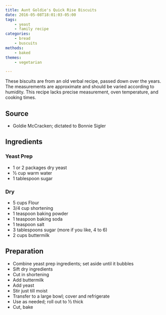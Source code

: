 ```yaml
---
title: Aunt Goldie's Quick Rise Biscuits
date: 2016-05-08T18:01:03-05:00
tags:
    - yeast
    - family recipe
categories: 
    - bread
    - buscuits
methods:
    - baked
themes:
    - vegetarian

---
```


These biscuits are from an old verbal recipe, passed down over the
years. The measurements are approximate and should be varied according
to humidity. This recipe lacks precise measurement, oven temperature,
and cooking times.

## Source

-   Goldie McCracken; dictated to Bonnie Sigler

## Ingredients

### Yeast Prep

-   1 or 2 packages dry yeast
-   ½ cup warm water
-   1 tablespoon sugar

### Dry

-   5 cups Flour
-   3/4 cup shortening
-   1 teaspoon baking powder
-   1 teaspoon baking soda
-   1 teaspoon salt
-   3 tablespoons sugar (more if you like, 4 to 6)
-   2 cups buttermilk

## Preparation

-   Combine yeast prep ingredients; set aside until it bubbles
-   Sift dry ingredients
-   Cut in shortening
-   Add buttermilk
-   Add yeast
-   Stir just till moist
-   Transfer to a large bowl; cover and refrigerate
-   Use as needed; roll out to ½ thick
-   Cut, bake

